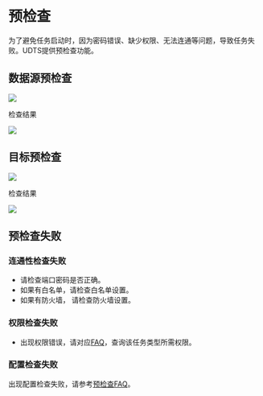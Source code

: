 # 预检查

为了避免任务启动时，因为密码错误、缺少权限、无法连通等问题，导致任务失败。UDTS提供预检查功能。

## 数据源预检查

![](http://udts-doc.cn-bj.ufileos.com/integration/create009.png)

检查结果

![](http://udts-doc.cn-bj.ufileos.com/integration/pre-check-result.png)

## 目标预检查

![](http://udts-doc.cn-bj.ufileos.com/integration/create011.png)

检查结果

![](http://udts-doc.cn-bj.ufileos.com/integration/precheck-tgt-result.png)

## 预检查失败
### 连通性检查失败
- 请检查端口密码是否正确。
- 如果有白名单，请检查白名单设置。
- 如果有防火墙， 请检查防火墙设置。

### 权限检查失败
- 出现权限错误，请对应[FAQ](https://docs.ucloud.cn/udts/faq?id=%e9%97%ae%ef%bc%9amysql-%e5%85%a8%e9%87%8f%e8%bf%81%e7%a7%bb%e9%9c%80%e8%a6%81%e6%bb%a1%e8%b6%b3%e5%93%aa%e4%ba%9b%e6%9d%a1%e4%bb%b6)，查询该任务类型所需权限。

### 配置检查失败
出现配置检查失败，请参考[预检查FAQ](https://docs.ucloud.cn/udts/precheck_faq)。

